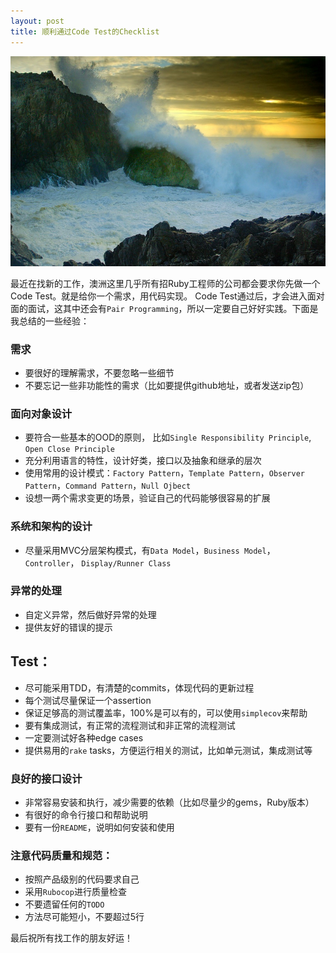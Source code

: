 ```yaml
---
layout: post
title: 顺利通过Code Test的Checklist
---
```


![](/images/Bing_709.JPG)

最近在找新的工作，澳洲这里几乎所有招Ruby工程师的公司都会要求你先做一个Code Test。就是给你一个需求，用代码实现。
Code Test通过后，才会进入面对面的面试，这其中还会有`Pair Programming`，所以一定要自己好好实践。下面是我总结的一些经验：

### 需求

* 要很好的理解需求，不要忽略一些细节
* 不要忘记一些非功能性的需求（比如要提供github地址，或者发送zip包）

### 面向对象设计

* 要符合一些基本的OOD的原则， 比如`Single Responsibility Principle`, `Open Close Principle`
* 充分利用语言的特性，设计好类，接口以及抽象和继承的层次
* 使用常用的设计模式：`Factory Pattern`，`Template Pattern`，`Observer Pattern`，`Command Pattern`，`Null Ojbect`
* 设想一两个需求变更的场景，验证自己的代码能够很容易的扩展

### 系统和架构的设计

* 尽量采用MVC分层架构模式，有`Data Model`，`Business Model`，`Controller`， `Display/Runner Class`

### 异常的处理

* 自定义异常，然后做好异常的处理
* 提供友好的错误的提示

## Test：

* 尽可能采用TDD，有清楚的commits，体现代码的更新过程
* 每个测试尽量保证一个assertion
* 保证足够高的测试覆盖率，100%是可以有的，可以使用`simplecov`来帮助
* 要有集成测试，有正常的流程测试和非正常的流程测试
* 一定要测试好各种edge cases
* 提供易用的`rake` tasks，方便运行相关的测试，比如单元测试，集成测试等

### 良好的接口设计

* 非常容易安装和执行，减少需要的依赖（比如尽量少的gems，Ruby版本）
* 有很好的命令行接口和帮助说明
* 要有一份`README`，说明如何安装和使用

### 注意代码质量和规范：

* 按照产品级别的代码要求自己
* 采用`Rubocop`进行质量检查
* 不要遗留任何的`TODO`
* 方法尽可能短小，不要超过5行

最后祝所有找工作的朋友好运！

